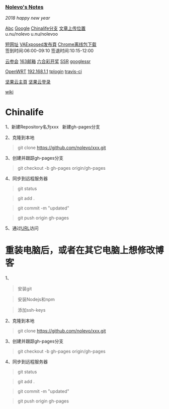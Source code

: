 

### [Nolevo's Notes](https://nolevo.ml/)

_2018 happy new year_

[Abc](http://nolevo.ml/home/abc.html)    [Google](https://www.google.com/)    [Chinalife分支](https://github.com/nolevo/home/blob/gh-pages/index.html)   [文章上传位置](https://github.com/nolevo/nolevo.github.io/tree/hexo/source/_posts)   
u.nu/nolevo     u.nu/nolevoo

[短网址](https://u.nu/nolevo)    [VAExposed发布頁](https://github.com/android-hacker/VAExposed/releases)    [Chrome离线包下载 ](https://chrome.nfz.moe/)    
签到时间:06:00-09:10    签退时间:10:15-12:00

[云参会](https://app-clic.kinthtech.com/app-download.html)    [163邮箱](http://smart.mail.163.com/?dv=smart)    [六合彩开奖](http://bmwbmw.6665432.com/live2.htm)    [SSR](https://nolevo.github.io/ssr/)   [googlessr](http://haroo.ml/auth/login)   

[OpenWRT](http://192.168.2.1/cgi-bin/luci)    [192.168.1.1](http://192.168.1.1/)    [tplogin](http://tplogin.cn/)    [travis-ci](https://travis-ci.org/)    

[坚果云主頁](https://www.jianguoyun.com/)    [坚果云登录](https://www.jianguoyun.com/p/DVnWH4YQj-raBhiW9kA)

[wiki](https://github.com/nolevo/nolevo.github.io/wiki)




# Chinalife
1、新建Repository名为xxx
   新建gh-pages分支


2、克隆到本地

>git clone https://github.com/nolevo/xxx.git

3、创建并跟踪gh-pages分支

>git checkout -b gh-pages origin/gh-pages
     

4、同步到远程服务器

>git status

>git add .

>git commit -m "updated"

>git push origin gh-pages


5、通过[URL](https://nolevo.github.io/xxx/)访问

# 重装电脑后，或者在其它电脑上想修改博客

1、
>安装git

>安装Nodejs和npm

>添加ssh-keys

2、克隆到本地

>git clone https://github.com/nolevo/xxx.git

3、创建并跟踪gh-pages分支

>git checkout -b gh-pages origin/gh-pages
     

4、同步到远程服务器

>git status

>git add .

>git commit -m "updated"

>git push origin gh-pages
